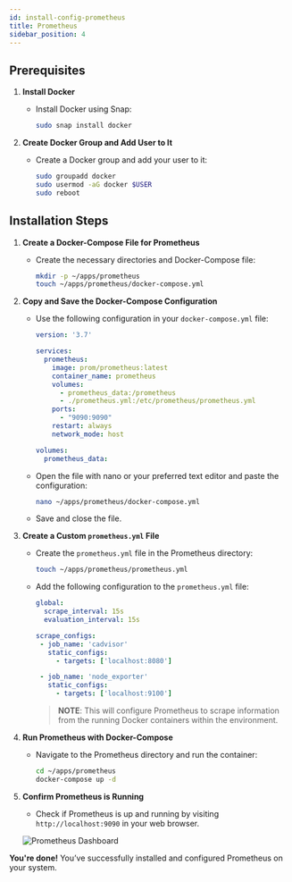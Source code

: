 ```yaml
---
id: install-config-prometheus
title: Prometheus
sidebar_position: 4
---
```


## **Prerequisites**

1. **Install Docker**

   - Install Docker using Snap:

     ```bash
     sudo snap install docker
     ```

2. **Create Docker Group and Add User to It**

   - Create a Docker group and add your user to it:

     ```bash
     sudo groupadd docker
     sudo usermod -aG docker $USER
     sudo reboot
     ```

## **Installation Steps**

1. **Create a Docker-Compose File for Prometheus**

   - Create the necessary directories and Docker-Compose file:

     ```bash
     mkdir -p ~/apps/prometheus
     touch ~/apps/prometheus/docker-compose.yml
     ```

2. **Copy and Save the Docker-Compose Configuration**

   - Use the following configuration in your `docker-compose.yml` file:

     ```yaml
     version: '3.7'

     services:
       prometheus:
         image: prom/prometheus:latest
         container_name: prometheus
         volumes:
           - prometheus_data:/prometheus
           - ./prometheus.yml:/etc/prometheus/prometheus.yml
         ports:
           - "9090:9090"
         restart: always
         network_mode: host

     volumes:
       prometheus_data:
     ```

   - Open the file with nano or your preferred text editor and paste the configuration:

     ```bash
     nano ~/apps/prometheus/docker-compose.yml
     ```

   - Save and close the file.

3. **Create a Custom `prometheus.yml` File**

   - Create the `prometheus.yml` file in the Prometheus directory:

     ```bash
     touch ~/apps/prometheus/prometheus.yml
     ```

   - Add the following configuration to the `prometheus.yml` file:

     ```yaml
     global:
       scrape_interval: 15s
       evaluation_interval: 15s

     scrape_configs:
      - job_name: 'cadvisor'
        static_configs:
          - targets: ['localhost:8080']

      - job_name: 'node_exporter'
        static_configs:
          - targets: ['localhost:9100']
     ```
     >**NOTE**: This will configure Prometheus to scrape information from the running Docker containers within the environment.

4. **Run Prometheus with Docker-Compose**

   - Navigate to the Prometheus directory and run the container:

     ```bash
     cd ~/apps/prometheus
     docker-compose up -d
     ```

5. **Confirm Prometheus is Running**

   - Check if Prometheus is up and running by visiting `http://localhost:9090` in your web browser.

   ![Prometheus Dashboard](/img/projects/devsecops-home-lab/installing-monitoring-tools/image-4.png)

**You're done!** You’ve successfully installed and configured Prometheus on your system.
